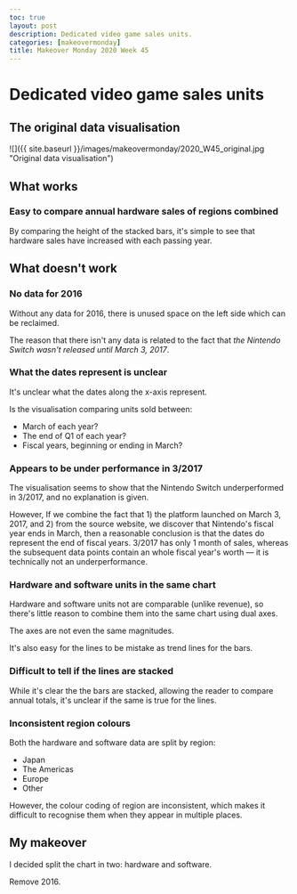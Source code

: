 ```yaml
---
toc: true
layout: post
description: Dedicated video game sales units.
categories: [makeovermonday]
title: Makeover Monday 2020 Week 45
---
```


# Dedicated video game sales units

## The original data visualisation

![]({{ site.baseurl }}/images/makeovermonday/2020_W45_original.jpg "Original data visualisation")

## What works

### Easy to compare annual hardware sales of regions combined

By comparing the height of the stacked bars, it's simple to see that hardware sales have increased with each passing year.

## What doesn't work

### No data for 2016

Without any data for 2016, there is unused space on the left side which can be reclaimed.

The reason that there isn't any data is related to the fact that *the Nintendo Switch wasn't released until March 3, 2017*.

### What the dates represent is unclear

It's unclear what the dates along the x-axis represent.

Is the visualisation comparing units sold between:
- March of each year?
- The end of Q1 of each year?
- Fiscal years, beginning or ending in March?

### Appears to be under performance in 3/2017

The visualisation seems to show that the Nintendo Switch underperformed in 3/2017, and no explanation is given.

However, If we combine the fact that 1) the platform launched on March 3, 2017, and 2) from the source website, we discover that Nintendo's fiscal year ends in March, then a reasonable conclusion is that the dates do represent the end of fiscal years. 3/2017 has only 1 month of sales, whereas the subsequent data points contain an whole fiscal year's worth — it is technically not an underperformance.

### Hardware and software units in the same chart

Hardware and software units not are comparable (unlike revenue), so there's little reason to combine them into the same chart using dual axes.

The axes are not even the same magnitudes.

It's also easy for the lines to be mistake as trend lines for the bars.

### Difficult to tell if the lines are stacked

While it's clear the the bars are stacked, allowing the reader to compare annual totals, it's unclear if the same is true for the lines.

### Inconsistent region colours

Both the hardware and software data are split by region:
- Japan
- The Americas
- Europe
- Other

However, the colour coding of region are inconsistent, which makes it difficult to recognise them when they appear in multiple places.

## My makeover

I decided split the chart in two: hardware and software.

Remove 2016.


